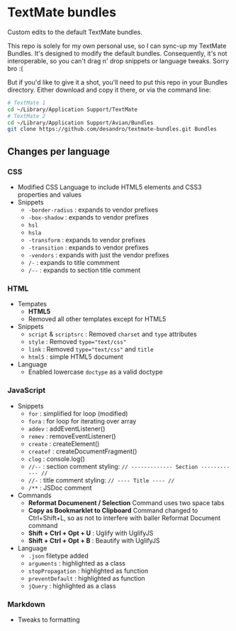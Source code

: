 # TextMate bundles

Custom edits to the default TextMate bundles.

This repo is solely for my own personal use, so I can sync-up my TextMate Bundles. It's designed to modify the default bundles. Consequently, it's not interoperable, so you can't drag n' drop snippets or language tweaks. Sorry bro :(

But if you'd like to give it a shot, you'll need to put this repo in your Bundles directory. Either download and copy it there, or via the command line:

``` bash
# TextMate 1
cd ~/Library/Application Support/TextMate
# TextMate 2
cd ~/Library/Application Support/Avian/Bundles
git clone https://github.com/desandro/textmate-bundles.git Bundles
```

## Changes per language

### CSS

+ Modified CSS Language to include HTML5 elements and CSS3 properties and values
+ Snippets
  - `-border-radius` : expands to vendor prefixes
  - `-box-shadow` : expands to vendor prefixes
  - `hsl`
  - `hsla`
  - `-transform` : expands to vendor prefixes
  - `-transition` : expands to vendor prefixes
  - `-vendors` : expands with just the vendor prefixes
  - `/-` : expands to title commment
  - `/--` : expands to section title comment

### HTML

+ Tempates
  - **HTML5**
  - Removed all other templates except for HTML5
+ Snippets
  - `script` & `scriptsrc` : Removed `charset` and `type` attributes
  - `style` : Removed `type="text/css"`
  - `link` : Removed `type="text/css"` and `title`
  - `html5` : simple HTML5 document
+ Language
  - Enabled lowercase `doctype` as a valid doctype

### JavaScript

+ Snippets
  - `for` : simplified for loop (modified)
  - `fora` : for loop for iterating over array
  - `addev` : addEventListener()
  - `remev` : removeEventListener()
  - `create` : createElement()
  - `createf` : createDocumentFragment()
  - `clog` : console.log()
  - `//--` : section comment styling: `// ------------- Section ------------ //`
  - `//-` : title comment styling: `// ---- Title ---- //`
  - `/**` : JSDoc comment
+ Commands
  - **Reformat Documenent / Selection** Command uses two space tabs
  - **Copy as Bookmarklet to Clipboard** Command changed to Ctrl+Shift+L, so as not to interfere with baller Reformat Document command
  - **Shift + Ctrl + Opt + U** : Uglify with UglifyJS
  - **Shift + Ctrl + Opt + B** : Beautify with UglifyJS
+ Language
  - `.json` filetype added
  - `arguments` : highlighted as a class
  - `stopPropagation` : highlighted as function
  - `preventDefault` : highlighted as function
  - `jQuery` : highlighted as a class

### Markdown

+ Tweaks to formatting

